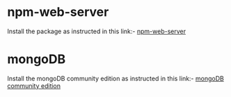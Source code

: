 # npm-web-server

Install the package as instructed in this link:-
[npm-web-server]( https://www.npmjs.com/package/local-web-server/ )

# mongoDB

Install the mongoDB community edition as instructed in this link:-
[mongoDB community edition ]( https://docs.mongodb.com/manual/tutorial/install-mongodb-on-windows/ )
